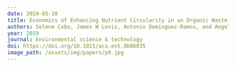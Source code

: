 ```yaml
---
date: 2019-05-10
title: Economics of Enhancing Nutrient Circularity in an Organic Waste Valorization System
authors: Selene Cobo, James W Levis, Antonio Dominguez-Ramos, and Angel Irabien
year: 2019
journal: Environmental science & technology
doi: https://doi.org/10.1021/acs.est.8b06035
image_path: /assets/img/papers/p9.jpg
---
```

